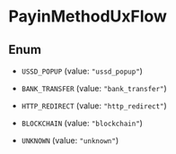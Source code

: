 

# PayinMethodUxFlow

## Enum


* `USSD_POPUP` (value: `"ussd_popup"`)

* `BANK_TRANSFER` (value: `"bank_transfer"`)

* `HTTP_REDIRECT` (value: `"http_redirect"`)

* `BLOCKCHAIN` (value: `"blockchain"`)

* `UNKNOWN` (value: `"unknown"`)




